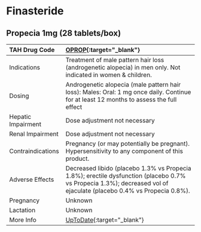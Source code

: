 # Finasteride

## Propecia 1mg (28 tablets/box)

| TAH Drug Code      | [OPROP](https://www.tahsda.org.tw/drugs/hissearch.php?drug_code=OPROP){:target="_blank"}                                                                            |
|:-------------------|:--------------------------------------------------------------------------------------------------------------------------------------------------------------------|
| Indications        | Treatment of male pattern hair loss (androgenetic alopecia) in men only. Not indicated in women & children.                                                         |
| Dosing             | Androgenetic alopecia (male pattern hair loss): Males: Oral: 1 mg once daily. Continue for at least 12 months to assess the full effect                             |
| Hepatic Impairment | Dose adjustment not necessary                                                                                                                                       |
| Renal Impairment   | Dose adjustment not necessary                                                                                                                                       |
| Contraindications  | Pregnancy (or may potentially be pregnant). Hypersensitivity to any component of this product.                                                                      |
| Adverse Effects    | Decreased libido (placebo 1.3% vs Propecia 1.8%); erectile dysfunction (placebo 0.7% vs Propecia 1.3%); decreased vol of ejaculate (placebo 0.4% vs Propecia 0.8%). |
| Pregnancy          | Unknown                                                                                                                                                             |
| Lactation          | Unknown                                                                                                                                                             |
| More Info          | [UpToDate](https://www.uptodate.com/contents/finasteride-drug-information){:target="_blank"}                                                                        |

